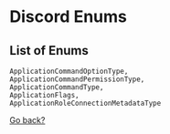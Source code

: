 # Discord Enums

## List of Enums
```
ApplicationCommandOptionType,
ApplicationCommandPermissionType,
ApplicationCommandType,
ApplicationFlags,
ApplicationRoleConnectionMetadataType
```

[Go back?](Home.md)